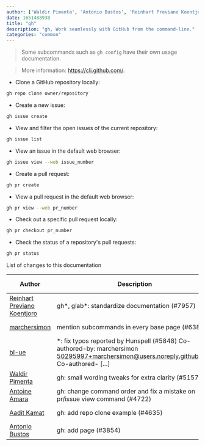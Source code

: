 ```yaml
---
author: ['Waldir Pimenta', 'Antonio Bustos', 'Reinhart Previano Koentjoro', 'Antoine Amara', 'Aadit Kamat', 'bl-ue', 'marchersimon']
date: 1651488938
title: "gh"
description: "gh, Work seamlessly with GitHub from the command-line."
categories: "common"
---
```

> Some subcommands such as `gh config` have their own usage documentation.

> More information: <https://cli.github.com/>.

- Clone a GitHub repository locally:

```bash
gh repo clone owner/repository
```

- Create a new issue:

```bash
gh issue create
```

- View and filter the open issues of the current repository:

```bash
gh issue list
```

- View an issue in the default web browser:

```bash
gh issue view --web issue_number
```

- Create a pull request:

```bash
gh pr create
```

- View a pull request in the default web browser:

```bash
gh pr view --web pr_number
```

- Check out a specific pull request locally:

```bash
gh pr checkout pr_number
```

- Check the status of a repository's pull requests:

```bash
gh pr status
```
List of changes to this documentation


Author | Description | ISO 8601 Date | GitHub link
------|-----|-----|-----
[Reinhart Previano Koentjoro](mailto:reinhart_previano@yahoo.com) | gh*, glab*: standardize documentation (#7957) | 2022-05-02T12:55:38 | [6ed9681dbcd6](https://github.com/tldr-pages/tldr/commit/6ed9681dbcd680e9529c8238221f7fab9cd2c130)
[marchersimon](mailto:50295997+marchersimon@users.noreply.github.com) | mention subcommands in every base page (#6383) | 2021-09-13T10:21:21 | [bd677b8b4826](https://github.com/tldr-pages/tldr/commit/bd677b8b48260e301fb99fea794f4dc1458d1562)
[bl-ue](mailto:54780737+bl-ue@users.noreply.github.com) | *: fix typos reported by Hunspell (#5848) Co-authored-by: marchersimon <50295997+marchersimon@users.noreply.github.com> Co-authored- [...] | 2021-05-20T22:13:41 | [8ebd171d6f00](https://github.com/tldr-pages/tldr/commit/8ebd171d6f001698709fefc02b1fd5cc9f3a99c4)
[Waldir Pimenta](mailto:waldyrious@gmail.com) | gh: small wording tweaks for extra clarity (#5157) | 2021-01-17T18:56:17 | [9b64574c3849](https://github.com/tldr-pages/tldr/commit/9b64574c3849e574226d00c6fcf024bd8339cad0)
[Antoine Amara](mailto:amara.antoine@gmail.com) | gh: change command order and fix a mistake on pr/issue view command (#4722) | 2020-10-24T15:46:22 | [60231caf8dd7](https://github.com/tldr-pages/tldr/commit/60231caf8dd77194bf8518a27d685c696c809d81)
[Aadit Kamat](mailto:aadit.k12@gmail.com) | gh: add repo clone example (#4635) | 2020-10-13T12:37:01 | [d3c7c7efad9c](https://github.com/tldr-pages/tldr/commit/d3c7c7efad9cddc4a632dbc063255c696212adf9)
[Antonio Bustos](mailto:antoniobusrod@users.noreply.github.com) | gh: add page (#3854) | 2020-02-17T03:30:39 | [d009c909d269](https://github.com/tldr-pages/tldr/commit/d009c909d26967536430b07fbda8797207efc6aa)

